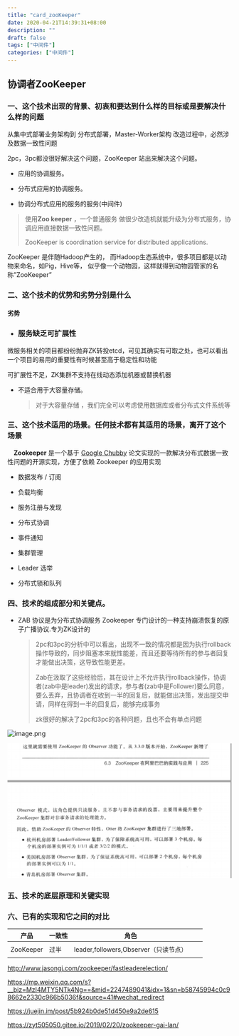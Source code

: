 ```yaml
---
title: "card_zooKeeper"
date: 2020-04-21T14:39:31+08:00
description: ""
draft: false
tags: ["中间件"]
categories: ["中间件"]
---
```




##  协调者ZooKeeper

### 一、这个技术出现的背景、初衷和要达到什么样的目标或是要解决什么样的问题



从集中式部署业务架构到 分布式部署，Master-Worker架构 改造过程中，必然涉及数据一致性问题

2pc，3pc都没很好解决这个问题，ZooKeeper 站出来解决这个问题。

- 应用的协调服务。

- 分布式应用的协调服务。

- 协调分布式应用的服务的服务(中间件)

> 使用**Zoo keeper** ，一个普通服务 做很少改造机就能升级为分布式服务，协调应用直接数据一致性问题。
>
> ZooKeeper is  coordination service for distributed applications.

ZooKeeper 是伴随Hadoop产生的， 而Hadoop生态系统中，很多项目都是以动物来命名，如Pig，Hive等， 似乎像一个动物园，这样就得到动物园管家的名称”ZooKeeper”



### 二、这个技术的优势和劣势分别是什么 





#### 劣势

- ### 服务缺乏可扩展性

微服务相关的项目都纷纷抛弃ZK转投etcd，可见其确实有可取之处，也可以看出一个项目的易用的重要性有时候甚至高于稳定性和功能

可扩展性不足，ZK集群不支持在线动态添加机器或替换机器



- 不适合用于大容量存储。

  > 对于大容量存储 ，我们完全可以考虑使用数据库或者分布式文件系统等

### 三、这个技术适用的场景。任何技术都有其适用的场景，离开了这个场景



　**Zookeeper** 是一个基于 [Google Chubby](https://static.googleusercontent.com/media/research.google.com/zh-CN//archive/chubby-osdi06.pdf) 论文实现的一款解决分布式数据一致性问题的开源实现，方便了依赖 Zookeeper 的应用实现 

- 数据发布 / 订阅

- 负载均衡

- 服务注册与发现

- 分布式协调

- 事件通知

- 集群管理

- Leader 选举

- 分布式锁和队列





### 四、技术的组成部分和关键点。

- ZAB 协议是为分布式协调服务 Zookeeper 专门设计的一种支持崩溃恢复的原子广播协议.专为ZK设计的

  > 2pc和3pc的分析中可以看出，出现不一致的情况都是因为执行rollback操作导致的，同步阻塞本来就性能差，而且还要等待所有的参与者回复才能做出决策，这导致性能更差。
  >
  > Zab在汲取了这些经验后，其在设计上不允许执行rollback操作，协调者(zab中是leader)发出的请求，参与者(zab中是Follower)要么同意，要么丢弃，且协调者在收到一半的回复后，就能做出决策，发出提交申请，同样在得到一半的回复后，能够完成事务
  >
  > zk很好的解决了2pc和3pc的各种问题，且也不会有单点问题

![image.png](https://i.loli.net/2020/04/21/vKQjn9gHdLzCrqO.png)

![image-20200421105156806](../images/image-20200421105156806.png)



### 五、技术的底层原理和关键实现

### 六、已有的实现和它之间的对比

| 产品      | 一致性 | 角色                                  |      |      |
| --------- | ------ | ------------------------------------- | ---- | ---- |
|           |        |                                       |      |      |
| ZooKeeper | 过半   | leader,followers,Observer（只读节点） |      |      |
|           |        |                                       |      |      |





http://www.jasongj.com/zookeeper/fastleaderelection/

https://mp.weixin.qq.com/s?__biz=MzI4MTY5NTk4Ng==&mid=2247489041&idx=1&sn=b58745994c0c98662e2330c966b5036f&source=41#wechat_redirect

https://juejin.im/post/5b924b0de51d450e9a2de615

https://zyt505050.gitee.io/2019/02/20/zookeeper-gai-lan/